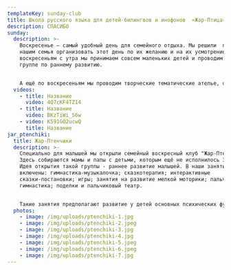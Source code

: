 ```yaml
---
templateKey: sunday-club
title: Школа русского языка для детей-билингвов и инофонов  «Жар-Птица»
description: СПАСИБО
sunday:
  description: >-
    Воскресенье – самый удобный день для семейного отдыха. Мы решили  помочь
    нашим семья организовать этот день по их желанию и на их усмотрение. По
    воскресеньям с утра мы принимаем совсем маленьких детей и проводим занятия в
    группе по раннему развитию. 


    А ещё по воскресеньям мы проводим творческие тематические ателье, организуем праздники, ярмарки, викторины, аукционы, пикники. Очень популярны у нас праздники с русской тематикой и русскими традициями, непременно с русской трапезой в качестве приятного и вкусного дополнения к событию.
  videos:
    - title: Название
      video: 4Q7cKF4TZ14
    - title: Название
      video: BKzTiWi_S6w
    - video: K591GO2ucwQ
      title: Название
jar_ptenchiki:
  title: Жар-Птенчики
  description: >-
    Специально для малышей мы открыли семейный воскресный клуб "Жар-Птенчики".
    Здесь собираются мамы и папы с детьми, которым ещё не исполнилось 3 года.
    Идея открытия такой группы - раннее развитие малышей. В наши занятия
    включены: гимнастика-музыкалочка; сказкотерапия; интерактивные
    сказки-постановки; игры; занятия на развитие мелкой моторики; пальчиковая
    гимнастика; поделки и пальчиковый театр. 


    Такие занятия предполагают развитие у детей основных психических функций — памяти, внимания, мышления и речи.
  photos:
    - image: /img/uploads/ptenchiki-1.jpg
    - image: /img/uploads/ptenchiki-2.jpeg
    - image: /img/uploads/ptenchiki-3.jpg
    - image: /img/uploads/ptenchiki-4.jpg
    - image: /img/uploads/ptenchiki-5.jpeg
    - image: /img/uploads/ptenchiki-6.jpeg
    - image: /img/uploads/ptenchiki-7.jpg
---
```

